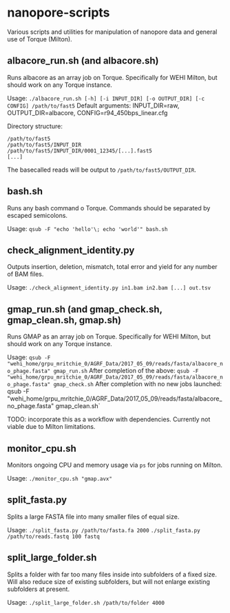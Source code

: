 # nanopore-scripts
Various scripts and utilities for manipulation of nanopore data and general use of Torque (Milton).

## albacore_run.sh (and albacore.sh)
Runs albacore as an array job on Torque. Specifically for WEHI Milton, but should work on any Torque instance. 

Usage: `./albacore_run.sh [-h] [-i INPUT_DIR] [-o OUTPUT_DIR] [-c CONFIG] /path/to/fast5`
Default arguments: INPUT_DIR=raw, OUTPUT_DIR=albacore, CONFIG=r94_450bps_linear.cfg

Directory structure:
```
/path/to/fast5
/path/to/fast5/INPUT_DIR
/path/to/fast5/INPUT_DIR/0001_12345/[...].fast5
[...]
```

The basecalled reads will be output to `/path/to/fast5/OUTPUT_DIR`.

## bash.sh
Runs any bash command o Torque. Commands should be separated by escaped semicolons.

Usage: `qsub -F "echo 'hello'\; echo 'world'" bash.sh`

## check_alignment_identity.py
Outputs insertion, deletion, mismatch, total error and yield for any number of BAM files.

Usage: `./check_alignment_identity.py in1.bam in2.bam [...] out.tsv`

## gmap_run.sh (and gmap_check.sh, gmap_clean.sh, gmap.sh)
Runs GMAP as an array job on Torque. Specifically for WEHI Milton, but should work on any Torque instance.

Usage: `qsub -F "wehi_home/grpu_mritchie_0/AGRF_Data/2017_05_09/reads/fasta/albacore_no_phage.fasta" gmap_run.sh`
After completion of the above: `qsub -F "wehi_home/grpu_mritchie_0/AGRF_Data/2017_05_09/reads/fasta/albacore_no_phage.fasta" gmap_check.sh`
After completion with no new jobs launched: qsub -F "wehi_home/grpu_mritchie_0/AGRF_Data/2017_05_09/reads/fasta/albacore_no_phage.fasta" gmap_clean.sh`

TODO: incorporate this as a workflow with dependencies. Currently not viable due to Milton limitations.

## monitor_cpu.sh
Monitors ongoing CPU and memory usage via `ps` for jobs running on Milton.

Usage: `./monitor_cpu.sh "gmap.avx"`

## split_fasta.py
Splits a large FASTA file into many smaller files of equal size.

Usage: `./split_fasta.py /path/to/fasta.fa 2000`
`./split_fasta.py /path/to/reads.fastq 100 fastq`

## split_large_folder.sh
Splits a folder with far too many files inside into subfolders of a fixed size. Will also reduce size of existing subfolders, but will not enlarge existing subfolders at present.

Usage: `./split_large_folder.sh /path/to/folder 4000`
